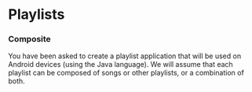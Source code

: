 # Playlists

### Composite

You have been asked to create a playlist application that will be used on Android devices (using the Java language). We will assume that each playlist can be composed of songs or other playlists, or a combination of both.
